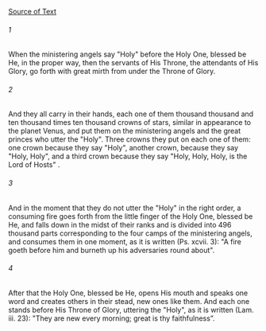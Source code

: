 [Source of Text](https://github.com/scrollmapper/bible_databases_deuterocanonical)

###### 1
When the ministering angels say "Holy" before the Holy One, blessed be He, in the proper way, then the servants of His Throne, the attendants of His Glory, go forth with great mirth from under the Throne of Glory.

###### 2
And they all carry in their hands, each one of them thousand thousand and ten thousand times ten thousand crowns of stars, similar in appearance to the planet Venus, and put them on the ministering angels and the great princes who utter the "Holy". Three crowns they put on each one of them: one crown because they say "Holy", another crown, because they say "Holy, Holy", and a third crown because they say "Holy, Holy, Holy, is the Lord of Hosts" .

###### 3
And in the moment that they do not utter the "Holy" in the right order, a consuming fire goes forth from the little finger of the Holy One, blessed be He, and falls down in the midst of their ranks and is divided into 496 thousand parts corresponding to the four camps of the ministering angels, and consumes them in one moment, as it is written (Ps. xcvii. 3): "A fire goeth before him and burneth up his adversaries round about".

###### 4
After that the Holy One, blessed be He, opens His mouth and speaks one word and creates others in their stead, new ones like them. And each one stands before His Throne of Glory, uttering the "Holy", as it is written (Lam. iii. 23): "They are new every morning; great is thy faithfulness”.